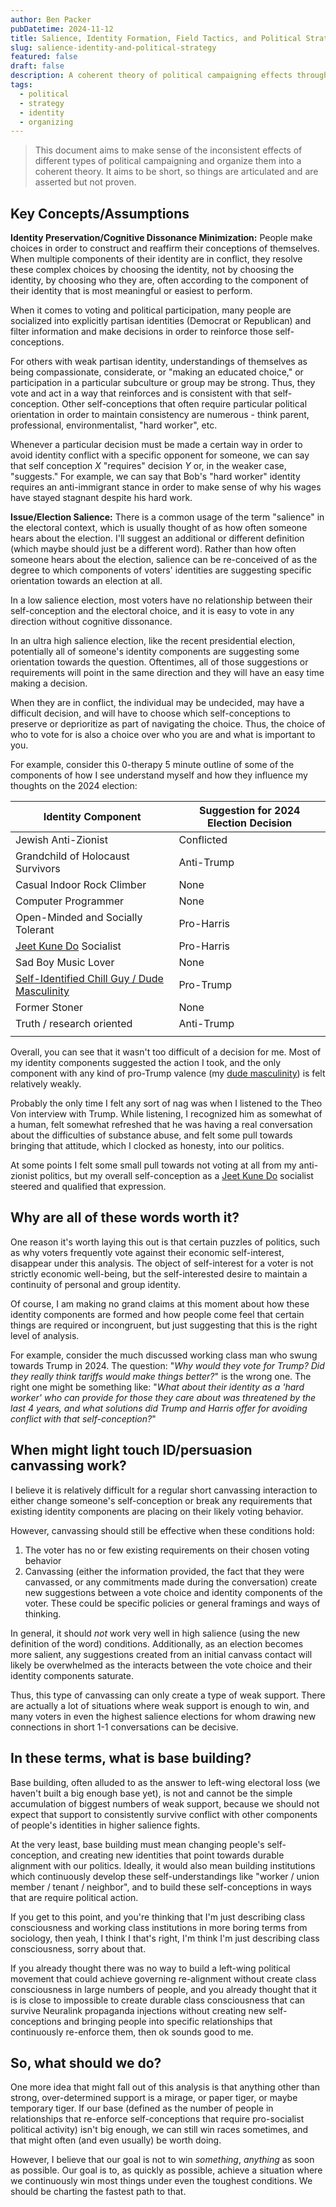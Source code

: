 ```yaml
---
author: Ben Packer
pubDatetime: 2024-11-12
title: Salience, Identity Formation, Field Tactics, and Political Strategy
slug: salience-identity-and-political-strategy
featured: false
draft: false
description: A coherent theory of political campaigning effects through identity preservation and cognitive dissonance minimization
tags:
  - political
  - strategy
  - identity
  - organizing
---
```


> This document aims to make sense of the inconsistent effects of different types of political campaigning and organize them into a coherent theory. It aims to be short, so things are articulated and are asserted but not proven.

## Key Concepts/Assumptions

**Identity Preservation/Cognitive Dissonance Minimization:** People make choices in order to construct and reaffirm their conceptions of themselves. When multiple components of their identity are in conflict, they resolve these complex choices by choosing the identity, not by choosing the identity, by choosing who they are, often according to the component of their identity that is most meaningful or easiest to perform.

When it comes to voting and political participation, many people are socialized into explicitly partisan identities (Democrat or Republican) and filter information and make decisions in order to reinforce those self-conceptions.

For others with weak partisan identity, understandings of themselves as being compassionate, considerate, or "making an educated choice," or participation in a particular subculture or group may be strong. Thus, they vote and act in a way that reinforces and is consistent with that self-conception. Other self-conceptions that often require particular political orientation in order to maintain consistency are numerous - think parent, professional, environmentalist, "hard worker", etc.

Whenever a particular decision must be made a certain way in order to avoid identity conflict with a specific opponent for someone, we can say that self conception *X* "requires" decision *Y* or, in the weaker case, "suggests." For example, we can say that Bob's "hard worker" identity requires an anti-immigrant stance in order to make sense of why his wages have stayed stagnant despite his hard work.

**Issue/Election Salience:** There is a common usage of the term "salience" in the electoral context, which is usually thought of as how often someone hears about the election. I'll suggest an additional or different definition (which maybe should just be a different word). Rather than how often someone hears about the election, salience can be re-conceived of as the degree to which components of voters' identities are suggesting specific orientation towards an election at all.

In a low salience election, most voters have no relationship between their self-conception and the electoral choice, and it is easy to vote in any direction without cognitive dissonance.

In an ultra high salience election, like the recent presidential election, potentially all of someone's identity components are suggesting some orientation towards the question. Oftentimes, all of those suggestions or requirements will point in the same direction and they will have an easy time making a decision. 

When they are in conflict, the individual may be undecided, may have a difficult decision, and will have to choose which self-conceptions to preserve or deprioritize as part of navigating the choice. Thus, the choice of who to vote for is also a choice over who you are and what is important to you.

For example, consider this 0-therapy 5 minute outline of some of the components of how I see understand myself and how they influence my thoughts on the 2024 election:

| Identity Component                                                                                                              | Suggestion for 2024 Election Decision |
| ------------------------------------------------------------------------------------------------------------------------------- | ------------------------------------- |
| Jewish Anti-Zionist                                                                                                             | Conflicted                            |
| Grandchild of Holocaust Survivors                                                                                               | Anti-Trump                            |
| Casual Indoor Rock Climber                                                                                                      | None                                  |
| Computer Programmer                                                                                                             | None                                  |
| Open-Minded and Socially Tolerant                                                                                               | Pro-Harris                            |
| [Jeet Kune Do](https://en.wikipedia.org/wiki/Jeet_Kune_Do) Socialist                                                            | Pro-Harris                            |
| Sad Boy Music Lover                                                                                                             | None                                  |
| [Self-Identified Chill Guy / Dude Masculinity](https://read.dukeupress.edu/american-speech/article-abstract/79/3/281/5425/DUDE) | Pro-Trump                             |
| Former Stoner                                                                                                                   | None                                  |
| Truth / research oriented                                                                                                       | Anti-Trump                            |
|                                                                                                                                 |                                       |

Overall, you can see that it wasn't too difficult of a decision for me. Most of my identity components suggested the action I took, and the only component with any kind of pro-Trump valence (my [dude masculinity](https://read.dukeupress.edu/american-speech/article-abstract/79/3/281/5425/DUDE)) is felt relatively weakly.

Probably the only time I felt any sort of nag was when I listened to the Theo Von interview with Trump. While listening, I recognized him as somewhat of a human, felt somewhat refreshed that he was having a real conversation about the difficulties of substance abuse, and felt some pull towards bringing that attitude, which I clocked as honesty, into our politics.

At some points I felt some small pull towards not voting at all from my anti-zionist politics, but my overall self-conception as a [Jeet Kune Do](https://en.wikipedia.org/wiki/Jeet_Kune_Do) socialist steered and qualified that expression.

## Why are all of these words worth it?

One reason it's worth laying this out is that certain puzzles of politics, such as why voters frequently vote against their economic self-interest, disappear under this analysis. The object of self-interest for a voter is not strictly economic well-being, but the self-interested desire to maintain a continuity of personal and group identity.

Of course, I am making no grand claims at this moment about how these identity components are formed and how people come feel that certain things are required or incongruent, but just suggesting that this is the right level of analysis.

For example, consider the much discussed working class man who swung towards Trump in 2024. The question: "*Why would they vote for Trump? Did they really think tariffs would make things better?*" is the wrong one. The right one might be something like: "*What about their identity as a 'hard worker' who can provide for those they care about was threatened by the last 4 years, and what solutions did Trump and Harris offer for avoiding conflict with that self-conception?*"

## When might light touch ID/persuasion canvassing work?

I believe it is relatively difficult for a regular short canvassing interaction to either change someone's self-conception or break any requirements that existing identity components are placing on their likely voting behavior.

However, canvassing should still be effective when these conditions hold:
1. The voter has no or few existing requirements on their chosen voting behavior
2. Canvassing (either the information provided, the fact that they were canvassed, or any commitments made during the conversation) create new suggestions between a vote choice and identity components of the voter. These could be specific policies or general framings and ways of thinking.

In general, it should _not_ work very well in high salience (using the new definition of the word) conditions. Additionally, as an election becomes more salient, any suggestions created from an initial canvass contact will likely be overwhelmed as the interacts between the vote choice and their identity components saturate.

Thus, this type of canvassing can only create a type of weak support. There are actually a lot of situations where weak support is enough to win, and many voters in even the highest salience elections for whom drawing new connections in short 1-1 conversations can be decisive.

## In these terms, what is base building?

Base building, often alluded to as the answer to left-wing electoral loss (we haven't built a big enough base yet), is not and cannot be the simple accumulation of biggest numbers of weak support, because we should not expect that support to consistently survive conflict with other components of people's identities in higher salience fights.

At the very least, base building must mean changing people's self-conception, and creating new identities that point towards durable alignment with our politics. Ideally, it would also mean building institutions which continuously develop these self-understandings like "worker / union member / tenant / neighbor", and to build these self-conceptions in ways that are require political action.

If you get to this point, and you're thinking that I'm just describing class consciousness and working class institutions in more boring terms from sociology, then yeah, I think I that's right, I'm think I'm just describing class consciousness, sorry about that.

If you already thought there was no way to build a left-wing political movement that could achieve governing re-alignment without create class consciousness in large numbers of people, and you already thought that it is is close to impossible to create durable class consciousness that can survive Neuralink propaganda injections without creating new self-conceptions and bringing people into specific relationships that continuously re-enforce them, then ok sounds good to me.

## So, what should we do?

One more idea that might fall out of this analysis is that anything other than strong, over-determined support is a mirage, or paper tiger, or maybe temporary tiger. If our base (defined as the number of people in relationships that re-enforce self-conceptions that require pro-socialist political activity) isn't big enough, we can still win races sometimes, and that might often (and even usually) be worth doing.

However, I believe that our goal is not to win *something*, *anything* as soon as possible. Our goal is to, as quickly as possible, achieve a situation where we continuously win most things under even the toughest conditions. We should be charting the fastest path to that.